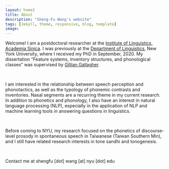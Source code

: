```yaml
---
layout: home2
title: About
description: "Sheng-Fu Wang's website"
tags: [Jekyll, theme, responsive, blog, template]
image:
---
```


Welcome! I am a postdoctoral researcher at the <a href="http://www.ling.sinica.edu.tw/en/Home" target="_blank">Institute of Linguistics, Academia Sinica</a>. I was previously at the <a href="https://as.nyu.edu/content/nyu-as/as/departments/linguistics/homepage.html" target="_blank">Department of Linguistics</a>, New York University, where I received my PhD in September, 2020. My dissertation “Feature systems, inventory structures, and phonological classes” was supervised by <a href="https://wp.nyu.edu/gilliangallagher/" target="_blank">Gillian Gallagher</a>.

<br />

I am interested in the relationship between speech perception and phonotactics, as well as the typology of phonemic contrasts and inventories. Nasal segments are a recurring theme in my current research. In addition to phonetics and phonology, I also have an interest in natural language processing (NLP), especially in the application of NLP and machine learning tools in answering questions in linguistics.

<br />

Before coming to NYU, my research focused on the phonetics of discourse-level prosody in spontaneous speech in Taiwanese (Taiwan Southern Min), and I still have related research interests in tone sandhi and tonogenesis.

<br />

Contact me at shengfu [dot] wang [at] nyu [dot] edu


